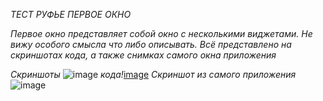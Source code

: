 *ТЕСТ РУФЬЕ ПЕРВОЕ ОКНО*

*Первое окно представляет собой окно с несколькими виджетами. Не вижу особого смысла что либо описывать.
Всё представлено на скриншотах кода, а также снимках самого окна приложения*


*Скриншоты* ![image](https://user-images.githubusercontent.com/104721684/169061695-42a5e8d4-4b30-406b-b97d-a3cd2e205235.png)
  *кода!*[image](https://user-images.githubusercontent.com/104721684/169061873-66b23835-779d-4764-af2b-0ddd5e64370f.png)
*Скриншот из самого приложения*![image](https://user-images.githubusercontent.com/104721684/169061957-f7cb94a4-5005-4c4a-9810-216d2d081521.png)


